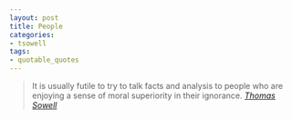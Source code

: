 ```yaml
---
layout: post
title: People
categories:
- tsowell
tags:
- quotable_quotes
---
```



> It is usually futile to try to talk facts and analysis to people who are enjoying a sense of moral superiority in their ignorance.
> <cite>[Thomas Sowell][1]</cite>

[1]:http://www.tsowell.com/
